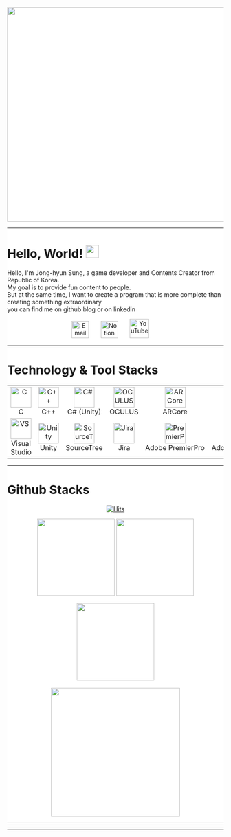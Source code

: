 <div style="heght:100%; weight:100%; background-color: white">

<div> <img src = https://user-images.githubusercontent.com/105025978/192521931-19d00d30-ba56-426b-9160-293e8816cf95.gif
style="width: 1100px; height: 500px;"> </div>

---
  # Hello, World! <img src="https://raw.githubusercontent.com/MartinHeinz/MartinHeinz/master/wave.gif" width="30px">
Hello, I'm Jong-hyun Sung, a game developer and Contents Creator from Republic of Korea.<br>
My goal is to provide fun content to people.<br>
But at the same time, I want to create a program that is more complete than creating something extraordinary<br>
you can find me on github blog or on linkedin<br>

<p align="center">
  <a href="mailto:atoez45@gmail.com"><img width="40px" alt="Email" title="Send Email" src="https://user-images.githubusercontent.com/87287709/191726139-49455a2a-25e8-4809-9845-13cba8926343.png"/></a>
   &#8287;&#8287;&#8287;&#8287;&#8287;
  <a href="https://www.notion.so/My_Profile-d2608ff839c144e6b4b8bc7ca5a11503"><img width="40px" alt="Notion" title="Notion" src="https://user-images.githubusercontent.com/105025978/192720372-570813fe-47d2-436f-aab0-c3c259e71ac6.png"></a>
   &#8287;&#8287;&#8287;&#8287;&#8287;
  <a href="https://www.youtube.com/channel/UCl8VdIgDf6ym-TSLcGaH4AA"><img width="45px" alt="YouTube" title="YouTube" src="https://user-images.githubusercontent.com/105025978/192734460-2ae45894-0ee1-4019-90ab-8c8cac6262dc.png"></a>
  &#8287;&#8287;&#8287;&#8287;&#8287;

</p>

---

# Technology & Tool Stacks

<table align=center>
  <tr>
    <td align="center" width="96">
      <a href="#macropower-tech">
        <img src="https://user-images.githubusercontent.com/105025978/192747795-f4190184-4fb7-47c8-978e-e1a8e2f03b74.svg" width="48" height="48" alt="C" />
      </a>
      <br>C
    </td>
    <td align="center" width="96">
      <a href="#macropower-tech">
        <img src="https://user-images.githubusercontent.com/105025978/192745972-2ea3f768-c3f9-4f5d-8081-532c87dc395a.png" width="48" height="48" alt="C++" />
      </a>
      <br>C++
    </td>
    <td align="center" width="96">
      <a href="#macropower-tech">
        <img src="https://user-images.githubusercontent.com/87287709/191778468-58f092e8-2de5-40cf-ae6e-0b58dcd02afe.svg" width="48" height="48" alt="C#" />
      </a>
      <br>C#&nbsp;(Unity)
    </td>
    <td align="center"  width="96">
      <a href="#macropower-tech">
        <img src="https://user-images.githubusercontent.com/87287709/191783843-e6488ef6-87de-4076-9e04-681bdca04469.svg" width="48" height="48" alt="OCULUS" />
      </a>
      <br>OCULUS
    </td>
    <td align="center" width="96">
      <a href="#macropower-tech">
        <img src="https://user-images.githubusercontent.com/87287709/191784318-c271a788-3a10-4b05-8494-3e4c52e80978.png" width="48" height="48" alt="ARCore" />
      </a>
      <br>ARCore
    </td>
    <td align="center" width="96">
      <a href="#macropower-tech" >
        <img src="https://user-images.githubusercontent.com/105025978/192743325-bdfa0393-dcfe-4065-961c-5045d2d6c0cb.png" width="48" height="48" alt="GitHub" />
      </a>
      <br>GitHub
    </td>
  </tr>
  <tr>
    <td align="center" width="96">
      <a href="#macropower-tech">
        <img src="https://user-images.githubusercontent.com/105025978/192754710-d0192a8c-8ce8-4d4f-96e4-ad80be99184b.png" width="48" height="48" alt="VS" />
      </a>
      <br>Visual Studio
    </td>
    <td align="center" width="96">
      <a href="#macropower-tech">
        <img src="https://user-images.githubusercontent.com/105025978/192756138-c623283a-b2e7-4b81-bee0-12454e587260.png" width="48" height="48" alt="Unity" />
      </a>
      <br>Unity
    </td>
    <td align="center" width="96">
      <a href="#macropower-tech">
        <img src="https://user-images.githubusercontent.com/105025978/192756429-7abf8113-32e2-4a25-b5c7-83b115208808.png" width="48" height="48" alt="SourceTree" />
      </a>
      <br>SourceTree
    </td>
    <td align="center" width="96">
      <a href="#macropower-tech">
        <img src="https://user-images.githubusercontent.com/105025978/192757130-a0538761-5221-4b1b-810e-a561d1ad56dd.png" width="48" height="48" alt="Jira" />
      </a>
      <br>Jira
    </td>
    <td align="center" width="96">
      <a href="#macropower-tech">
        <img src="https://user-images.githubusercontent.com/105025978/192757809-66c0ab9b-81c1-44dc-8fd7-277eaf0122a8.png" width="48" height="48" alt="PremierPro" />
      </a>
      <br>Adobe&nbsp;PremierPro
    </td>
    <td align="center" width="96">
      <a href="#macropower-tech">
        <img src="https://user-images.githubusercontent.com/105025978/192757901-8ee07d3a-b109-4c28-9472-896a5c347d24.png" width="48" height="48" alt="AfterEffect" />
      </a>
      <br>Adobe&nbsp;AfterEffect
    </td>
</table>

---

# Github Stacks
  
<div align=center>  

[![Hits](https://hits.seeyoufarm.com/api/count/incr/badge.svg?url=https%3A%2F%2Fgithub.com%2FJongcop&count_bg=%23CE1FC7&title_bg=%2312BCC2&icon=github.svg&icon_color=%23FFFFFF&title=Visit+Count&edge_flat=true)](https://hits.seeyoufarm.com)<br/>

</div>

<p align = center>

  <img height="180em" src="https://github-readme-stats.vercel.app/api?username=Jongcop&show_icons=true&include_all_commits=true&bg_color=30,E41076,3A034B&title_color=fff&text_color=fff">
<img height="180em" src="https://github-readme-stats.vercel.app/api/top-langs/?username=Jongcop&layout=compact&bg_color=30,E41076,3A034B&title_color=fff&text_color=fff">
</p>

<p align = "center">
 <img height="180em" src="https://github-readme-streak-stats.herokuapp.com/?user=Jongcop&show_icons=true&locale=en&layout=compact&theme=radical&line_height=0"/>
 <br></br>
 <img height="300em" src="https://activity-graph.herokuapp.com/graph?username=Jongcop&theme=redical">
</p> 

---
</div>

---
